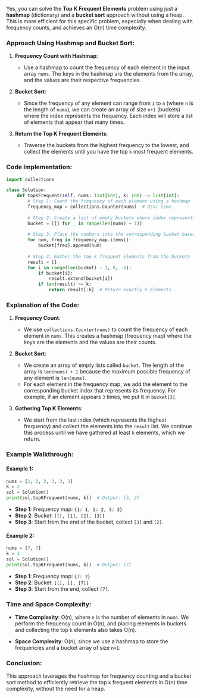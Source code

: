 Yes, you can solve the **Top K Frequent Elements** problem using just a **hashmap** (dictionary) and a **bucket sort** approach without using a heap. This is more efficient for this specific problem, especially when dealing with frequency counts, and achieves an O(n) time complexity.

### Approach Using Hashmap and Bucket Sort:
1. **Frequency Count with Hashmap**:
   - Use a hashmap to count the frequency of each element in the input array `nums`. The keys in the hashmap are the elements from the array, and the values are their respective frequencies.
   
2. **Bucket Sort**:
   - Since the frequency of any element can range from `1` to `n` (where `n` is the length of `nums`), we can create an array of size `n+1` (buckets) where the index represents the frequency. Each index will store a list of elements that appear that many times.
   
3. **Return the Top K Frequent Elements**:
   - Traverse the buckets from the highest frequency to the lowest, and collect the elements until you have the top `k` most frequent elements.

### Code Implementation:

```python
import collections

class Solution:
    def topKFrequent(self, nums: list[int], k: int) -> list[int]:
        # Step 1: Count the frequency of each element using a hashmap
        frequency_map = collections.Counter(nums)  # O(n) time
        
        # Step 2: Create a list of empty buckets where index represents frequency
        bucket = [[] for _ in range(len(nums) + 1)]
        
        # Step 3: Place the numbers into the corresponding bucket based on frequency
        for num, freq in frequency_map.items():
            bucket[freq].append(num)
        
        # Step 4: Gather the top k frequent elements from the buckets
        result = []
        for i in range(len(bucket) - 1, 0, -1):
            if bucket[i]:
                result.extend(bucket[i])
            if len(result) >= k:
                return result[:k]  # Return exactly k elements
```

### Explanation of the Code:
1. **Frequency Count**: 
   - We use `collections.Counter(nums)` to count the frequency of each element in `nums`. This creates a hashmap (frequency map) where the keys are the elements and the values are their counts.

2. **Bucket Sort**:
   - We create an array of empty lists called `bucket`. The length of the array is `len(nums) + 1` because the maximum possible frequency of any element is `len(nums)`.
   - For each element in the frequency map, we add the element to the corresponding bucket index that represents its frequency. For example, if an element appears `3` times, we put it in `bucket[3]`.

3. **Gathering Top K Elements**:
   - We start from the last index (which represents the highest frequency) and collect the elements into the `result` list. We continue this process until we have gathered at least `k` elements, which we return.

### Example Walkthrough:

#### Example 1:
```python
nums = [1, 2, 2, 3, 3, 3]
k = 2
sol = Solution()
print(sol.topKFrequent(nums, k))  # Output: [3, 2]
```
- **Step 1**: Frequency map: `{1: 1, 2: 2, 3: 3}`
- **Step 2**: Bucket: `[[], [1], [2], [3]]`
- **Step 3**: Start from the end of the bucket, collect `[3]` and `[2]`.

#### Example 2:
```python
nums = [7, 7]
k = 1
sol = Solution()
print(sol.topKFrequent(nums, k))  # Output: [7]
```
- **Step 1**: Frequency map: `{7: 2}`
- **Step 2**: Bucket: `[[], [], [7]]`
- **Step 3**: Start from the end, collect `[7]`.

### Time and Space Complexity:
- **Time Complexity**: O(n), where `n` is the number of elements in `nums`. We perform the frequency count in O(n), and placing elements in buckets and collecting the top `k` elements also takes O(n).
  
- **Space Complexity**: O(n), since we use a hashmap to store the frequencies and a bucket array of size `n+1`.

### Conclusion:
This approach leverages the hashmap for frequency counting and a bucket sort method to efficiently retrieve the top `k` frequent elements in O(n) time complexity, without the need for a heap.

